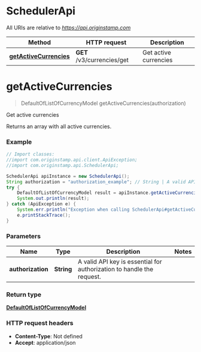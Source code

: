 # SchedulerApi

All URIs are relative to *https://api.originstamp.com*

Method | HTTP request | Description
------------- | ------------- | -------------
[**getActiveCurrencies**](SchedulerApi.md#getActiveCurrencies) | **GET** /v3/currencies/get | Get active currencies


<a name="getActiveCurrencies"></a>
# **getActiveCurrencies**
> DefaultOfListOfCurrencyModel getActiveCurrencies(authorization)

Get active currencies

Returns an array with all active currencies.

### Example
```java
// Import classes:
//import com.originstamp.api.client.ApiException;
//import com.originstamp.api.SchedulerApi;

SchedulerApi apiInstance = new SchedulerApi();
String authorization = "authorization_example"; // String | A valid API key is essential for authorization to handle the request.
try {
    DefaultOfListOfCurrencyModel result = apiInstance.getActiveCurrencies(authorization);
    System.out.println(result);
} catch (ApiException e) {
    System.err.println("Exception when calling SchedulerApi#getActiveCurrencies");
    e.printStackTrace();
}
```

### Parameters

Name | Type | Description  | Notes
------------- | ------------- | ------------- | -------------
 **authorization** | **String**| A valid API key is essential for authorization to handle the request. |

### Return type

[**DefaultOfListOfCurrencyModel**](DefaultOfListOfCurrencyModel.md)

### HTTP request headers

 - **Content-Type**: Not defined
 - **Accept**: application/json

